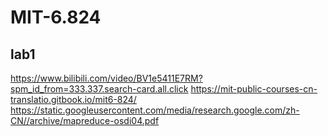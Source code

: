 # MIT-6.824
## lab1
https://www.bilibili.com/video/BV1e5411E7RM?spm_id_from=333.337.search-card.all.click
https://mit-public-courses-cn-translatio.gitbook.io/mit6-824/
https://static.googleusercontent.com/media/research.google.com/zh-CN//archive/mapreduce-osdi04.pdf